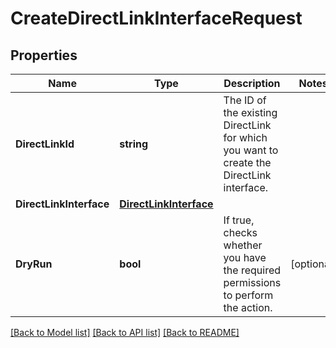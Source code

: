 # CreateDirectLinkInterfaceRequest

## Properties

Name | Type | Description | Notes
------------ | ------------- | ------------- | -------------
**DirectLinkId** | **string** | The ID of the existing DirectLink for which you want to create the DirectLink interface. | 
**DirectLinkInterface** | [**DirectLinkInterface**](DirectLinkInterface.md) |  | 
**DryRun** | **bool** | If true, checks whether you have the required permissions to perform the action. | [optional] 

[[Back to Model list]](../README.md#documentation-for-models) [[Back to API list]](../README.md#documentation-for-api-endpoints) [[Back to README]](../README.md)


